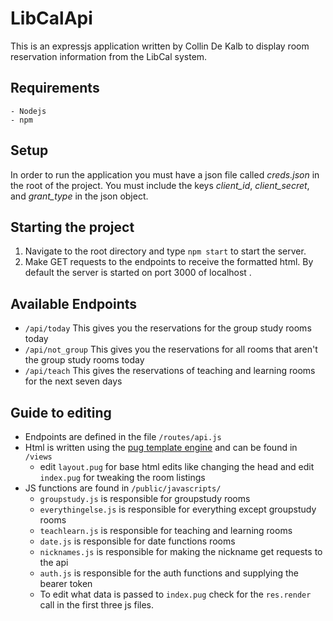 # LibCalApi
This is an expressjs application written by Collin De Kalb to display room reservation information from the LibCal system.
    
## Requirements
    - Nodejs
    - npm
    
## Setup
In order to run the application you must have a json file called *creds.json* in the root of the project. You must include the keys *client_id*, *client_secret*, and *grant_type* in the json object.
    
## Starting the project
1. Navigate to the root directory and type `npm start` to start the server.
2. Make GET requests to the endpoints to receive the formatted html. By default the server is started on port 3000 of localhost
. 
## Available Endpoints
- `/api/today` This gives you the reservations for the group study rooms today
- `/api/not_group` This gives you the reservations for all rooms that aren't the group study rooms today
- `/api/teach` This gives the reservations of teaching and learning rooms for the next seven days

## Guide to editing
- Endpoints are defined in the file `/routes/api.js`
- Html is written using the [pug template engine](https://pugjs.org/api/getting-started.html) and can be found in `/views`
    - edit `layout.pug` for base html edits like changing the head and edit `index.pug` for tweaking the room listings
- JS functions are found in `/public/javascripts/` 
    - `groupstudy.js` is responsible for groupstudy rooms
    - `everythingelse.js` is responsible for everything except groupstudy rooms
    - `teachlearn.js` is responsible for teaching and learning rooms
    - `date.js` is responsible for date functions rooms
    - `nicknames.js` is responsible for making the nickname get requests to the api
    - `auth.js` is responsible for the auth functions and supplying the bearer token
    - To edit what data is passed to `index.pug` check for the `res.render` call in the first three js files.

